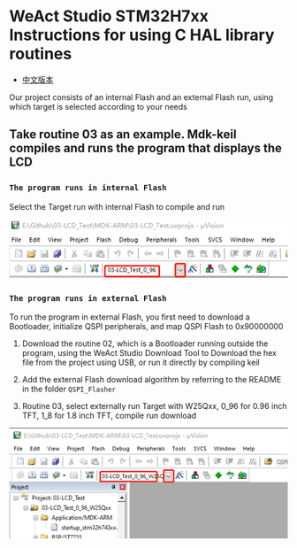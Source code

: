 # WeAct Studio STM32H7xx Instructions for using C HAL library routines

* [中文版本](./README-zh.md)

Our project consists of an internal Flash and an external Flash run, using which target is selected according to your needs

## Take routine 03 as an example. Mdk-keil compiles and runs the program that displays the LCD

### `The program runs in internal Flash`

Select the Target run with internal Flash to compile and run

![keilInternal1](./Images/keilInternal1.png)

### `The program runs in external Flash`

To run the program in external Flash, you first need to download a Bootloader, initialize QSPI peripherals, and map QSPI Flash to 0x90000000

1. Download the routine 02, which is a Bootloader running outside the program, using the WeAct Studio Download Tool to Download the hex file from the project using USB, or run it directly by compiling keil

2. Add the external Flash download algorithm by referring to the README in the folder `QSPI_Flasher`

3. Routine 03, select externally run Target with W25Qxx, 0_96 for 0.96 inch TFT, 1_8 for 1.8 inch TFT, compile run download

![keilInternal2](./Images/keilInternal2.png)

